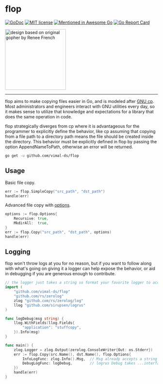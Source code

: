 # flop

[![GoDoc](https://godoc.org/github.com/vimal-ds/flop?status.svg)](https://godoc.org/github.com/vimal-ds/flop)
[![MIT license](https://img.shields.io/badge/License-MIT-blue.svg)](LICENSE)
[![Mentioned in Awesome Go](https://awesome.re/mentioned-badge.svg)](https://github.com/avelino/awesome-go)
[![Go Report Card](https://goreportcard.com/badge/github.com/vimal-ds/flop)](https://goreportcard.com/report/github.com/vimal-ds/flop)

<img src="https://github.com/vimal-ds/flop/raw/master/doc/logo.png" width="200" title="design based on original gopher by Renee French">

----

flop aims to make copying files easier in Go, and is modeled after
[GNU cp](https://www.gnu.org/software/coreutils/manual/html_node/cp-invocation.html).
Most administrators and engineers interact with GNU utilities every day, so it makes sense to utilize
that knowledge and expectations for a library that does the same operation in code.

flop strategically diverges from cp where it is advantageous for the programmer to explicitly define the
behavior, like cp assuming that copying from a file path to a directory path means the file should be
created inside the directory. This behavior must be explicitly defined in flop by passing the option
AppendNameToPath, otherwise an error will be returned.

```BASH
go get -u github.com/vimal-ds/flop
```

## Usage

Basic file copy.

```go
err := flop.SimpleCopy("src_path", "dst_path")
handle(err)
```

Advanced file copy with [options](https://pkg.go.dev/github.com/vimal-ds/flop?tab=doc#Options).

```go
options := flop.Options{
    Recursive: true,
    MkdirAll:  true,
}
err := flop.Copy("src_path", "dst_path", options)
handle(err)
```

## Logging

flop won't throw logs at you for no reason, but if you want to follow along with what's going on giving it a logger
can help expose the behavior, or aid in debugging if you are generous enough to contribute.

```go
// the logger just takes a string so format your favorite logger to accept one
import (
	"github.com/vimal-ds/flop"
	"github.com/rs/zerolog"
	zlog "github.com/rs/zerolog/log"
	llog "github.com/sirupsen/logrus"
)

func logDebug(msg string) {
	llog.WithFields(llog.Fields{
		"application": "stuffcopy",
	}).Info(msg)
}

func main() {
	zlog.Logger = zlog.Output(zerolog.ConsoleWriter{Out: os.Stderr})
	err := flop.Copy(src.Name(), dst.Name(), flop.Options{
		InfoLogFunc: zlog.Info().Msg,  // Msg already accepts a string so we can just pass it directly
		DebugLogFunc: logDebug,        // logrus Debug takes ...interface{} so we need to wrap it
	})
	handle(err)
}
```
